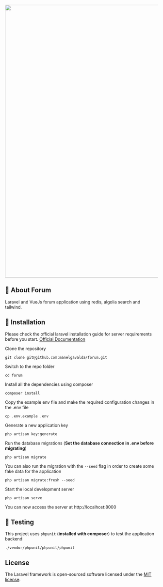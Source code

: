 <p align="center"><img src="https://raw.githubusercontent.com/manelgavalda/forum/master/public/images/forum1.png" width="900"></p>

## :radio_button: About Forum

Laravel and VueJs forum application using redis, algolia search and tailwind.

## :rocket: Installation

Please check the official laravel installation guide for server requirements before you start. [Official Documentation](https://laravel.com/docs/6.x/installation#installation)

Clone the repository

    git clone git@github.com:manelgavalda/forum.git

Switch to the repo folder

    cd forum

Install all the dependencies using composer

    composer install

Copy the example env file and make the required configuration changes in the .env file

    cp .env.example .env

Generate a new application key

    php artisan key:generate

Run the database migrations (**Set the database connection in .env before migrating**)

    php artisan migrate

You can also run the migration with the `--seed` flag in order to create some fake data for the application

    php artisan migrate:fresh --seed

Start the local development server

    php artisan serve

You can now access the server at http://localhost:8000

## :100: Testing

This project uses `phpunit` (**installed with composer**) to test the application backend

    ./vendor/phpunit/phpunit/phpunit

## License

The Laravel framework is open-sourced software licensed under the [MIT license](https://opensource.org/licenses/MIT).
